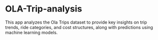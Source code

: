 # OLA-Trip-analysis
This app analyzes the Ola Trips dataset to provide key insights on trip trends, ride categories, and cost structures, along with predictions using machine learning models.
